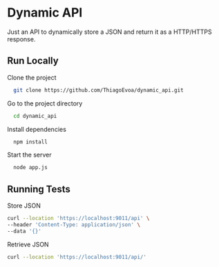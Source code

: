 
# Dynamic API

Just an API to dynamically store a JSON and return it as a HTTP/HTTPS response.


## Run Locally

Clone the project

```bash
  git clone https://github.com/ThiagoEvoa/dynamic_api.git
```

Go to the project directory

```bash
  cd dynamic_api
```

Install dependencies

```bash
  npm install
```

Start the server

```bash
  node app.js
```

## Running Tests

Store JSON

```bash
curl --location 'https://localhost:9011/api' \
--header 'Content-Type: application/json' \
--data '{}'
```

Retrieve JSON

```bash
curl --location 'https://localhost:9011/api/'
```
